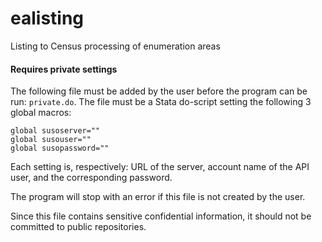 # ealisting
Listing to Census processing of enumeration areas


#### Requires private settings

The following file must be added by the user before the program can be run: `private.do`.
The file must be a Stata do-script setting the following 3 global macros:
```
global susoserver=""
global susouser=""
global susopassword=""
```

Each setting is, respectively: URL of the server, account name of the API user, and the corresponding password.

The program will stop with an error if this file is not created by the user.

Since this file contains sensitive confidential information, it should not be committed to public repositories.
